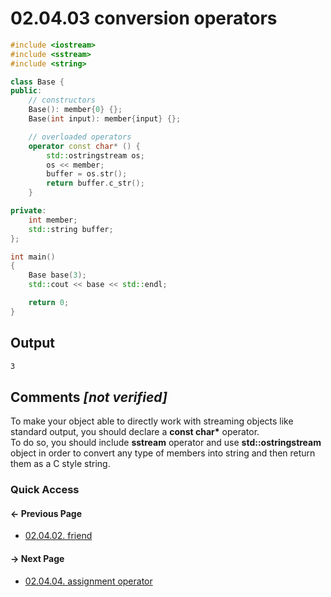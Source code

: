 # 02.04.03 conversion operators

```cxx
#include <iostream>
#include <sstream>
#include <string>

class Base {
public:
    // constructors
    Base(): member{0} {};
    Base(int input): member{input} {};

    // overloaded operators
    operator const char* () {
        std::ostringstream os;
        os << member;
        buffer = os.str();
        return buffer.c_str();
    }

private:
    int member;
    std::string buffer;
};

int main()
{
    Base base(3);
    std::cout << base << std::endl;

    return 0;
}

```

## Output

```txt
3
```

## Comments *[not verified]*

To make your object able to directly work with streaming objects like standard output, you should declare a **const char\*** operator.  
To do so, you should include **sstream** operator and use **std::ostringstream** object in order to convert any type of members into string and then return them as a C style string.

### Quick Access

<div class="previous_page pagination">

#### &#8592; Previous Page

* [02.04.02. friend](./../../02.object_oriented/04.operators/02.friend.md)

</div>
<div class="next_page pagination">

#### &#8594; Next Page

* [02.04.04. assignment operator](./../../02.object_oriented/04.operators/04.assignment.md)

</div>
